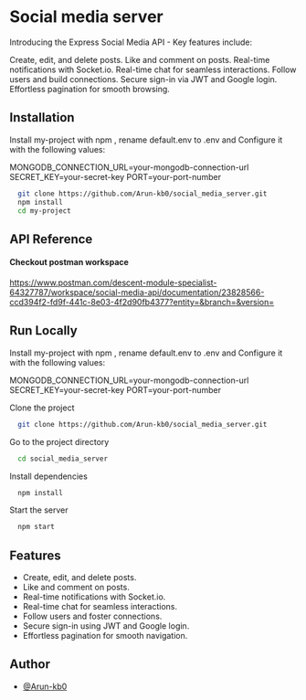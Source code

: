 
# Social media server

Introducing the Express Social Media API - Key features include:

Create, edit, and delete posts.
Like and comment on posts.
Real-time notifications with Socket.io.
Real-time chat for seamless interactions.
Follow users and build connections.
Secure sign-in via JWT and Google login.
Effortless pagination for smooth browsing.



## Installation

Install my-project with npm , rename default.env to .env and Configure it with the following values:

MONGODB_CONNECTION_URL=your-mongodb-connection-url SECRET_KEY=your-secret-key PORT=your-port-number



```bash
  git clone https://github.com/Arun-kb0/social_media_server.git
  npm install 
  cd my-project
```
    
## API Reference

####  Checkout postman workspace 

https://www.postman.com/descent-module-specialist-64327787/workspace/social-media-api/documentation/23828566-ccd394f2-fd9f-441c-8e03-4f2d90fb4377?entity=&branch=&version=



## Run Locally
Install my-project with npm , rename default.env to .env and Configure it with the following values:

MONGODB_CONNECTION_URL=your-mongodb-connection-url SECRET_KEY=your-secret-key PORT=your-port-number



Clone the project

```bash
  git clone https://github.com/Arun-kb0/social_media_server.git
```

Go to the project directory

```bash
  cd social_media_server
```

Install dependencies

```bash
  npm install
```

Start the server

```bash
  npm start
```


## Features

- Create, edit, and delete posts.
- Like and comment on posts.
- Real-time notifications with Socket.io.
- Real-time chat for seamless interactions.
- Follow users and foster connections.
- Secure sign-in using JWT and Google login.
- Effortless pagination for smooth navigation.



## Author

- [@Arun-kb0](https://github.com/Arun-kb0)

